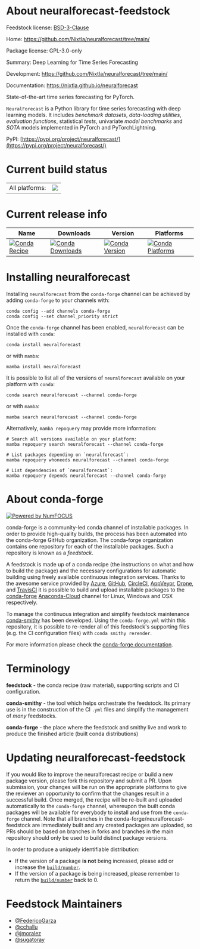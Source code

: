 About neuralforecast-feedstock
==============================

Feedstock license: [BSD-3-Clause](https://github.com/conda-forge/neuralforecast-feedstock/blob/main/LICENSE.txt)

Home: https://github.com/Nixtla/neuralforecast/tree/main/

Package license: GPL-3.0-only

Summary: Deep Learning for Time Series Forecasting

Development: https://github.com/Nixtla/neuralforecast/tree/main/

Documentation: https://nixtla.github.io/neuralforecast

State-of-the-art time series forecasting for PyTorch.

`NeuralForecast` is a Python library for time series forecasting with
deep learning models. It includes *benchmark datasets*, *data-loading
utilities*, *evaluation functions*, statistical *tests*, univariate *model
benchmarks* and *SOTA* models implemented in PyTorch and PyTorchLightning.

PyPI: [https://pypi.org/project/neuralforecast/](https://pypi.org/project/neuralforecast/)


Current build status
====================


<table><tr><td>All platforms:</td>
    <td>
      <a href="https://dev.azure.com/conda-forge/feedstock-builds/_build/latest?definitionId=15757&branchName=main">
        <img src="https://dev.azure.com/conda-forge/feedstock-builds/_apis/build/status/neuralforecast-feedstock?branchName=main">
      </a>
    </td>
  </tr>
</table>

Current release info
====================

| Name | Downloads | Version | Platforms |
| --- | --- | --- | --- |
| [![Conda Recipe](https://img.shields.io/badge/recipe-neuralforecast-green.svg)](https://anaconda.org/conda-forge/neuralforecast) | [![Conda Downloads](https://img.shields.io/conda/dn/conda-forge/neuralforecast.svg)](https://anaconda.org/conda-forge/neuralforecast) | [![Conda Version](https://img.shields.io/conda/vn/conda-forge/neuralforecast.svg)](https://anaconda.org/conda-forge/neuralforecast) | [![Conda Platforms](https://img.shields.io/conda/pn/conda-forge/neuralforecast.svg)](https://anaconda.org/conda-forge/neuralforecast) |

Installing neuralforecast
=========================

Installing `neuralforecast` from the `conda-forge` channel can be achieved by adding `conda-forge` to your channels with:

```
conda config --add channels conda-forge
conda config --set channel_priority strict
```

Once the `conda-forge` channel has been enabled, `neuralforecast` can be installed with `conda`:

```
conda install neuralforecast
```

or with `mamba`:

```
mamba install neuralforecast
```

It is possible to list all of the versions of `neuralforecast` available on your platform with `conda`:

```
conda search neuralforecast --channel conda-forge
```

or with `mamba`:

```
mamba search neuralforecast --channel conda-forge
```

Alternatively, `mamba repoquery` may provide more information:

```
# Search all versions available on your platform:
mamba repoquery search neuralforecast --channel conda-forge

# List packages depending on `neuralforecast`:
mamba repoquery whoneeds neuralforecast --channel conda-forge

# List dependencies of `neuralforecast`:
mamba repoquery depends neuralforecast --channel conda-forge
```


About conda-forge
=================

[![Powered by
NumFOCUS](https://img.shields.io/badge/powered%20by-NumFOCUS-orange.svg?style=flat&colorA=E1523D&colorB=007D8A)](https://numfocus.org)

conda-forge is a community-led conda channel of installable packages.
In order to provide high-quality builds, the process has been automated into the
conda-forge GitHub organization. The conda-forge organization contains one repository
for each of the installable packages. Such a repository is known as a *feedstock*.

A feedstock is made up of a conda recipe (the instructions on what and how to build
the package) and the necessary configurations for automatic building using freely
available continuous integration services. Thanks to the awesome service provided by
[Azure](https://azure.microsoft.com/en-us/services/devops/), [GitHub](https://github.com/),
[CircleCI](https://circleci.com/), [AppVeyor](https://www.appveyor.com/),
[Drone](https://cloud.drone.io/welcome), and [TravisCI](https://travis-ci.com/)
it is possible to build and upload installable packages to the
[conda-forge](https://anaconda.org/conda-forge) [Anaconda-Cloud](https://anaconda.org/)
channel for Linux, Windows and OSX respectively.

To manage the continuous integration and simplify feedstock maintenance
[conda-smithy](https://github.com/conda-forge/conda-smithy) has been developed.
Using the ``conda-forge.yml`` within this repository, it is possible to re-render all of
this feedstock's supporting files (e.g. the CI configuration files) with ``conda smithy rerender``.

For more information please check the [conda-forge documentation](https://conda-forge.org/docs/).

Terminology
===========

**feedstock** - the conda recipe (raw material), supporting scripts and CI configuration.

**conda-smithy** - the tool which helps orchestrate the feedstock.
                   Its primary use is in the construction of the CI ``.yml`` files
                   and simplify the management of *many* feedstocks.

**conda-forge** - the place where the feedstock and smithy live and work to
                  produce the finished article (built conda distributions)


Updating neuralforecast-feedstock
=================================

If you would like to improve the neuralforecast recipe or build a new
package version, please fork this repository and submit a PR. Upon submission,
your changes will be run on the appropriate platforms to give the reviewer an
opportunity to confirm that the changes result in a successful build. Once
merged, the recipe will be re-built and uploaded automatically to the
`conda-forge` channel, whereupon the built conda packages will be available for
everybody to install and use from the `conda-forge` channel.
Note that all branches in the conda-forge/neuralforecast-feedstock are
immediately built and any created packages are uploaded, so PRs should be based
on branches in forks and branches in the main repository should only be used to
build distinct package versions.

In order to produce a uniquely identifiable distribution:
 * If the version of a package **is not** being increased, please add or increase
   the [``build/number``](https://docs.conda.io/projects/conda-build/en/latest/resources/define-metadata.html#build-number-and-string).
 * If the version of a package **is** being increased, please remember to return
   the [``build/number``](https://docs.conda.io/projects/conda-build/en/latest/resources/define-metadata.html#build-number-and-string)
   back to 0.

Feedstock Maintainers
=====================

* [@FedericoGarza](https://github.com/FedericoGarza/)
* [@cchallu](https://github.com/cchallu/)
* [@jmoralez](https://github.com/jmoralez/)
* [@sugatoray](https://github.com/sugatoray/)

